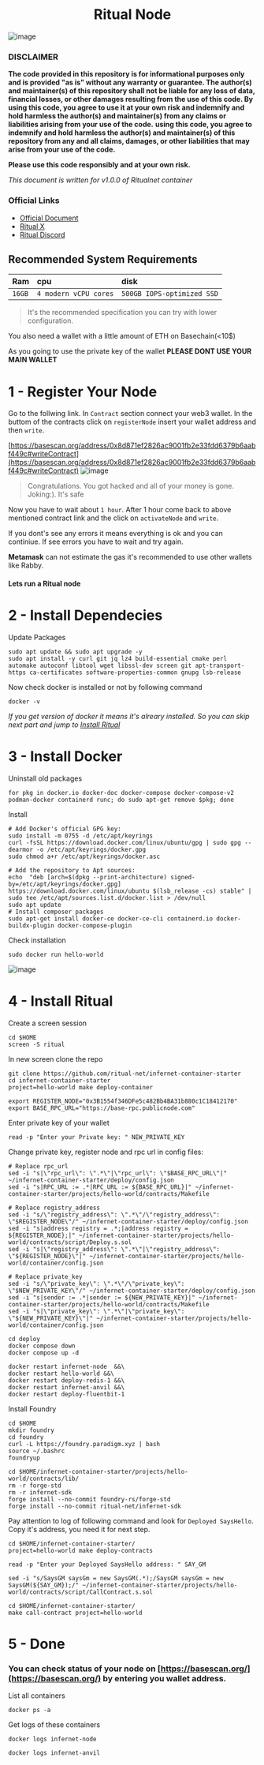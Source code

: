 <h1 align="center"> Ritual Node </h1>

![image](https://github.com/0xsaeed/ritual-node/assets/16464391/ffdcbc2f-3554-4e58-8227-4f4b4231d981)

### DISCLAIMER

**The code provided in this repository is for informational purposes only and is provided "as is" without any warranty or guarantee. The author(s) and maintainer(s) of this repository shall not be liable for any loss of data, financial losses, or other damages resulting from the use of this code. By using this code, you agree to use it at your own risk and indemnify and hold harmless the author(s) and maintainer(s) from any claims or liabilities arising from your use of the code.**
**using this code, you agree to indemnify and hold harmless the author(s) and maintainer(s) of this repository from any and all claims, damages, or other liabilities that may arise from your use of the code.**

**Please use this code responsibly and at your own risk.**

*This document is written for v1.0.0 of Ritualnet container*

### Official Links

* [Official Document](https://docs.ritual.net/infernet/node/introduction)
* [Ritual X](https://x.com/ritualnet)
* [Ritual Discord](https://discord.com/invite/ritual-net)

## Recommended System Requirements

| Ram | cpu     | disk                      |
| :-------- | :------- | :-------------------------------- |
| `16GB`      | `4 modern vCPU cores` | `500GB IOPS-optimized SSD` |
> It's the recommended specification you can try with lower configuration.

You also need a wallet with a little amount of ETH on Basechain(<10$)

As you going to use the private key of the wallet **PLEASE DONT USE YOUR MAIN WALLET**

# 1 - Register Your Node

Go to the follwing link. In `Contract` section connect your web3 wallet. In the buttom of the contracts click on `registerNode` insert your wallet address and then `write`.

[https://basescan.org/address/0x8d871ef2826ac9001fb2e33fdd6379b6aabf449c#writeContract](https://basescan.org/address/0x8d871ef2826ac9001fb2e33fdd6379b6aabf449c#writeContract)
![image](https://github.com/0xsaeed/ritual-node/assets/16464391/965d50cd-b8b5-4dbb-869d-cac448283c6a)

> Congratulations. You got hacked and all of your money is gone. Joking:). It's safe

Now you have to wait about `1 hour`. After 1 hour come back to above mentioned contract link and the click on `activateNode` and `write`.

If you dont's see any errors it means everything is ok and you can continiue. If see errors you have to wait and try again.

**Metamask** can not estimate the gas it's recommended to use other wallets like Rabby.

#### Lets run a Ritual node

# 2 - Install Dependecies

Update Packages

```console
sudo apt update && sudo apt upgrade -y
sudo apt install -y curl git jq lz4 build-essential cmake perl automake autoconf libtool wget libssl-dev screen git apt-transport-https ca-certificates software-properties-common gnupg lsb-release
```

Now check docker is installed or not by following command

```console
docker -v
```

*If you get version of docker it means it's alreary installed. So you can skip next part and jump to [Install Ritual](#4---install-ritual)*

# 3 - Install Docker

Uninstall old packages

```console
for pkg in docker.io docker-doc docker-compose docker-compose-v2 podman-docker containerd runc; do sudo apt-get remove $pkg; done
```

Install

```console
# Add Docker's official GPG key:
sudo install -m 0755 -d /etc/apt/keyrings
curl -fsSL https://download.docker.com/linux/ubuntu/gpg | sudo gpg --dearmor -o /etc/apt/keyrings/docker.gpg 
sudo chmod a+r /etc/apt/keyrings/docker.asc

# Add the repository to Apt sources: 
echo  "deb [arch=$(dpkg --print-architecture) signed-by=/etc/apt/keyrings/docker.gpg] https://download.docker.com/linux/ubuntu $(lsb_release -cs) stable" | sudo tee /etc/apt/sources.list.d/docker.list > /dev/null 
sudo apt update
# Install composer packages
sudo apt-get install docker-ce docker-ce-cli containerd.io docker-buildx-plugin docker-compose-plugin 
```

Check installation

```console
sudo docker run hello-world
```

![image](https://github.com/0xsaeed/ritual-node/assets/16464391/9f11951b-c37e-43d1-b8f5-65cabdf995a2)

# 4 - Install Ritual

Create a screen session

```console
cd $HOME
screen -S ritual
```

In new screen clone the repo

```console
git clone https://github.com/ritual-net/infernet-container-starter
cd infernet-container-starter
project=hello-world make deploy-container
```

```console
export REGISTER_NODE="0x3B1554f346DFe5c482Bb4BA31b880c1C18412170"
export BASE_RPC_URL="https://base-rpc.publicnode.com"
```

Enter private key of your wallet

```console
read -p "Enter your Private key: " NEW_PRIVATE_KEY

```

Change private key, register node and rpc url in config files:

```console
# Replace rpc_url
sed -i "s|\"rpc_url\": \".*\"|\"rpc_url\": \"$BASE_RPC_URL\"|" ~/infernet-container-starter/deploy/config.json
sed -i "s|RPC_URL := .*|RPC_URL := ${BASE_RPC_URL}|" ~/infernet-container-starter/projects/hello-world/contracts/Makefile

# Replace registry_address
sed -i "s/\"registry_address\": \".*\"/\"registry_address\": \"$REGISTER_NODE\"/" ~/infernet-container-starter/deploy/config.json
sed -i "s|address registry = .*;|address registry = ${REGISTER_NODE};|" ~/infernet-container-starter/projects/hello-world/contracts/script/Deploy.s.sol
sed -i "s|\"registry_address\": \".*\"|\"registry_address\": \"${REGISTER_NODE}\"|" ~/infernet-container-starter/projects/hello-world/container/config.json

# Replace private_key
sed -i "s/\"private_key\": \".*\"/\"private_key\": \"$NEW_PRIVATE_KEY\"/" ~/infernet-container-starter/deploy/config.json
sed -i "s|sender := .*|sender := ${NEW_PRIVATE_KEY}|" ~/infernet-container-starter/projects/hello-world/contracts/Makefile
sed -i "s|\"private_key\": \".*\"|\"private_key\": \"${NEW_PRIVATE_KEY}\"|" ~/infernet-container-starter/projects/hello-world/container/config.json

```

```console
cd deploy
docker compose down
docker compose up -d
```

```console
docker restart infernet-node  &&\
docker restart hello-world &&\
docker restart deploy-redis-1 &&\
docker restart infernet-anvil &&\
docker restart deploy-fluentbit-1
```

Install Foundry

```console
cd $HOME
mkdir foundry
cd foundry
curl -L https://foundry.paradigm.xyz | bash
source ~/.bashrc
foundryup
```

```console
cd $HOME/infernet-container-starter/projects/hello-world/contracts/lib/
rm -r forge-std
rm -r infernet-sdk
forge install --no-commit foundry-rs/forge-std
forge install --no-commit ritual-net/infernet-sdk
```

Pay attention to log of following command and look for `Deployed SaysHello`. Copy it's address, you need it for next step.

```console
cd $HOME/infernet-container-starter/
project=hello-world make deploy-contracts
```

```console
read -p "Enter your Deployed SaysHello address: " SAY_GM
```

```console
sed -i "s/SaysGM saysGm = new SaysGM(.*);/SaysGM saysGm = new SaysGM(${SAY_GM});/" ~/infernet-container-starter/projects/hello-world/contracts/script/CallContract.s.sol
```

```console
cd $HOME/infernet-container-starter/
make call-contract project=hello-world
```

# 5 - Done

### You can check status of your node on [https://basescan.org/](https://basescan.org/) by entering you wallet address.

List all containers

```console
docker ps -a
```

Get logs of these containers

```console
docker logs infernet-node
```

```console
docker logs infernet-anvil 
```
